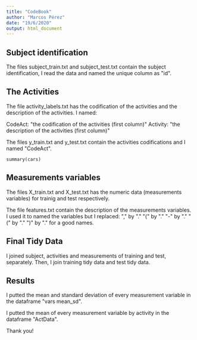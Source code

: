 ```yaml
---
title: "CodeBook"
author: "Marcos Pérez"
date: "19/6/2020"
output: html_document
---
```


## Subject identification

The files subject_train.txt and subject_test.txt contain the subject identification, I read the data and named the unique column as "id".

## The Activities

The file activity_labels.txt has the codification of the activities and the description of the activities. I named:

CodeAct: "the codification of the activities (first column)"
Activity: "the description of the activities (first column)"

The files y_train.txt and y_test.txt contain the activities codifications and I named "CodeAct".

```{r cars}
summary(cars)
```

## Measurements variables

The files X_train.txt and X_test.txt has the numeric data (measurements variables) for trainig and test respectively.

The file features.txt contain the description of the measurements variables. I used it to named the variables but I replaced:
"," by "."
"(" by "."
"-" by "."
"(" by "."
")" by "."
for a good names.

## Final Tidy Data

I joined subject, activities and measurements of training and test, separately. Then, I join training tidy data and test tidy data.


## Results

I putted the mean and standard deviation of every measurement variable in the dataframe "vars mean_sd".

I putted the mean of every measurement variable by activity in the dataframe "ActData".


Thank you!
